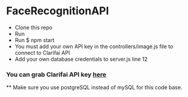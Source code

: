 # FaceRecognitionAPI
* Clone this repo
* Run <npm install>
* Run $ npm start
* You must add your own API key in the controllers/image.js file to connect to Clarifai API
* Add your own database credentials to server.js line 12
 
### You can grab Clarifai API key [here](https://www.clarifai.com/)
** Make sure you use postgreSQL instead of mySQL for this code base.
